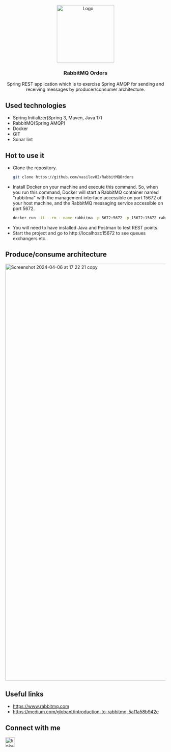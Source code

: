 <!-- PROJECT LOGO -->
<br />
<div align="center">
  <a href="https://github.com/github_username/repo_name">
    <img src="https://static-00.iconduck.com/assets.00/rabbitmq-icon-484x512-s9lfaapn.png" alt="Logo" width="180" height="180">
  </a>

<h3 align="center">RabbitMQ Orders</h3>

  <p align="center">
    Spring REST application which is to exercise Spring AMQP for sending and receiving messages by producer/consumer architecture.
  </p>
</div>

## Used technologies

* Spring Initializer(Spring 3, Maven, Java 17)
* RabbitMQ(Spring AMQP)
* Docker
* GIT
* Sonar lint

## Hot to use it

* Clone the repository.
   ```sh
   git clone https://github.com/vasilev02/RabbitMQOrders
   ```
* Install Docker on your machine and execute this command. So, when you run this command, Docker will start a RabbitMQ container named "rabbitma" with the management interface accessible on port 15672 of your host machine, and the RabbitMQ messaging service accessible on port 5672.
   ```sh
   docker run -it --rm --name rabbitma -p 5672:5672 -p 15672:15672 rabbitmq:3.9-management
   ```
* You will need to have installed Java and Postman to test REST points.
* Start the project and go to http://localhost:15672 to see queues exchangers etc..


## Produce/consume architecture
<img width="1308" alt="Screenshot 2024-04-06 at 17 22 21 copy" src="https://github.com/vasilev02/RabbitMQOrders/assets/59262958/d1a4c476-a254-4adc-b3d6-1f530ac1281e">

## Useful links
* https://www.rabbitmq.com
* https://medium.com/globant/introduction-to-rabbitmq-5af1a58b942e

## Connect with me

[<img align="left" alt="linkedin" width="30px" src="https://cdn.icon-icons.com/icons2/2429/PNG/512/linkedin_logo_icon_147268.png" />][linkedin]

<!-- MARKDOWN LINKS & IMAGES -->
<!-- https://www.markdownguide.org/basic-syntax/#reference-style-links -->
[linkedin]: https://www.linkedin.com/in/valentin-vasilev-849a8b1a6/
[linkedin-shield]: https://img.shields.io/badge/-LinkedIn-black.svg?style=for-the-badge&logo=linkedin&colorB=555
[linkedin-url]: https://www.linkedin.com/in/valentin-vasilev-849a8b1a6/
